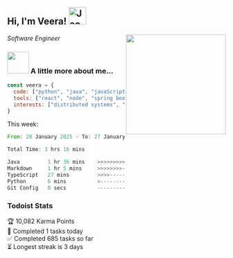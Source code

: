 <h2> Hi, I'm Veera! <img src="https://raw.githubusercontent.com/Tarikul-Islam-Anik/Animated-Fluent-Emojis/master/Emojis/Activities/Jack-O-Lantern.png" alt="Jack-O-Lantern" width="40" height="40" /></h2>
<img align='right' src="https://user-images.githubusercontent.com/74038190/213911110-aedbef38-a29f-4b6b-a65c-11608b4f75a5.gif" width="230">
<p><em>Software Engineer</em></p>


### <img src="https://user-images.githubusercontent.com/74038190/216656963-09118229-8a9e-4af0-910c-c37f35f2e210.gif" width="50"> A little more about me...  

```javascript
const veera = {
  code: ["python", "java", "javaScript", "typeScript", "c++"],
  tools: ["react", "node", "spring boot", "docker", "next.JS", "aws"],
  interests: ["distributed systems", "enterprise software", "parallel computing", "cloud computing", "machine learning", "AI"]
}
```
This week:
<!--START_SECTION:waka-->

```rust
From: 20 January 2025 - To: 27 January 2025

Total Time: 3 hrs 16 mins

Java         1 hr 36 mins    >>>>>>>>>>>>-------------   49.27 %
Markdown     1 hr 5 mins     >>>>>>>>-----------------   33.36 %
TypeScript   27 mins         >>>>---------------------   14.09 %
Python       6 mins          >------------------------   03.25 %
Git Config   0 secs          -------------------------   00.04 %
```

<!--END_SECTION:waka-->


### Todoist Stats

<!-- TODO-IST:START -->
🏆  10,082 Karma Points           
🌸  Completed 1 tasks today           
✅  Completed 685 tasks so far           
⏳  Longest streak is 3 days
<!-- TODO-IST:END -->
<!--
Profile views:
[![](https://visitcount.itsvg.in/api?id=veeravivekt&label=Profile%20Views&color=1&icon=2&pretty=false)](https://visitcount.itsvg.in)
-->
